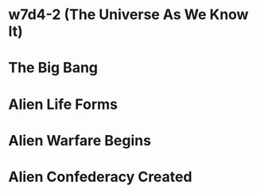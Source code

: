 # w7d4-2 (The Universe As We Know It)

# The Big Bang

# Alien Life Forms

# Alien Warfare Begins

# Alien Confederacy Created
